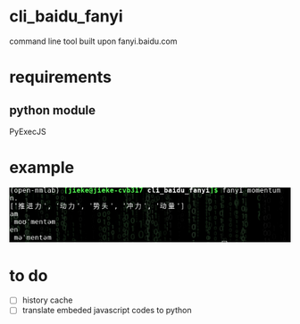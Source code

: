# cli_baidu_fanyi
command line tool built upon fanyi.baidu.com

# requirements
## python module
PyExecJS

# example
![ll](https://github.com/jiang1997/cli_baidu_fanyi/blob/main/Screenshot_2021-08-13_23-49-01.png)

# to do
- [ ] history cache
- [ ] translate embeded javascript codes to python
